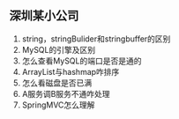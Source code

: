 ## 深圳某小公司



1. string，stringBulider和stringbuffer的区别
2. MySQL的引擎及区别
3. 怎么查看MySQL的端口是否是通的
4. ArrayList与hashmap咋排序
5. 怎么看磁盘是否已满
6. A服务调B服务不通咋处理
7. SpringMVC怎么理解